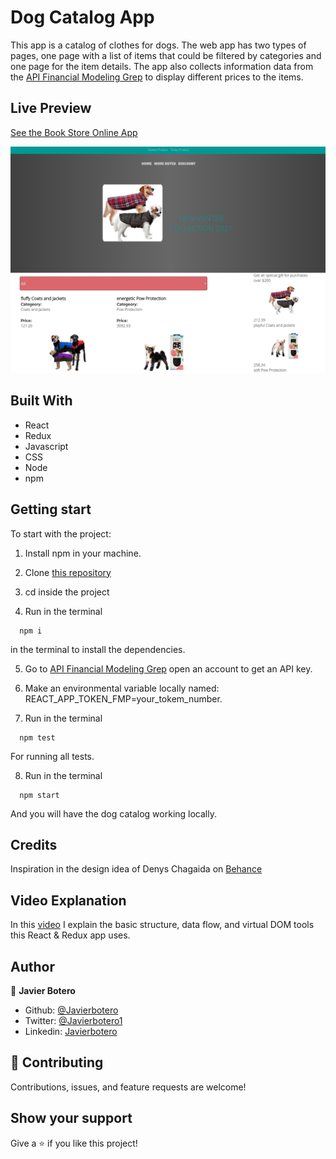 # Dog Catalog App

This app is a catalog of clothes for dogs. The web app has two types of pages, one page with a list of items that could be filtered by categories and one page for the item details. The app also collects information data from the [API Financial Modeling Grep](https://financialmodelingprep.com/developer/docs/) to display different prices to the items.

## Live Preview

[See the Book Store Online App](https://dog-clothes-catalog.netlify.app/)

![Screenshot Bookstore](./src/assets/images/screenshot.png)

## Built With

- React
- Redux
- Javascript
- CSS
- Node
- npm

## Getting start

To start with the project:

1. Install npm in your machine.

2. Clone [this repository](https://github.com/javierbotero/dog-clothes-catalogue.git)

3. cd inside the project


4. Run in the terminal
```
  npm i
```
in the terminal to install the dependencies.

5. Go to [API Financial Modeling Grep](https://financialmodelingprep.com/developer/docs/) open an account to get an API key.

6. Make an environmental variable locally named: REACT_APP_TOKEN_FMP=your_tokem_number.

7. Run in the terminal
```
  npm test
```
For running all tests.


8. Run in the terminal
```
  npm start
```
And you will have the dog catalog working locally.

## Credits

Inspiration in the design idea of Denys Chagaida on [Behance](https://www.behance.net/gallery/24531031/Pimp-my-DOG-Online-store-E-commerse-project)

## Video Explanation

In this [video](https://www.loom.com/share/a58659fa558747fd88a5d301c7ab576c) I explain the basic structure, data flow, and virtual DOM tools this React & Redux app uses.

## Author

👤 **Javier Botero**

- Github: [@Javierbotero](https://github.com/javierbotero)
- Twitter: [@Javierbotero1](https://twitter.com/Javierboterodev)
- Linkedin: [Javierbotero](https://www.linkedin.com/in/javierboterodev/)


## 🤝 Contributing

Contributions, issues, and feature requests are welcome!

## Show your support

Give a ⭐️ if you like this project!
